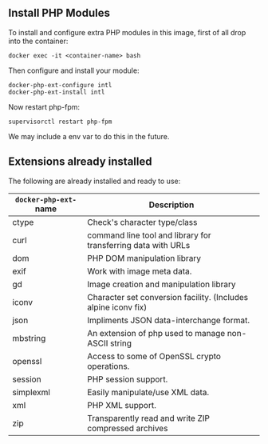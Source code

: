 ## Install PHP Modules
To install and configure extra PHP modules in this image, first of all drop into the container:
```
docker exec -it <container-name> bash
```
Then configure and install your module:
```
docker-php-ext-configure intl
docker-php-ext-install intl
```
Now restart php-fpm:
```
supervisorctl restart php-fpm
```

We may include a env var to do this in the future.

## Extensions already installed
The following are already installed and ready to use:

`docker-php-ext-`name | Description 
----|----
ctype | Check's character type/class  
curl | command line tool and library for transferring data with URLs
dom | PHP DOM manipulation library 
exif | Work with image meta data.  
gd | Image creation and manipulation library 
iconv | Character set conversion facility. (Includes alpine iconv fix)  
json | Impliments JSON data-interchange format.  
mbstring | An extension of php used to manage non-ASCII string  
openssl | Access to some of OpenSSL crypto operations.  
session | PHP session support.  
simplexml | Easily manipulate/use XML data.  
xml | PHP XML support.
zip | Transparently read and write ZIP compressed archives
